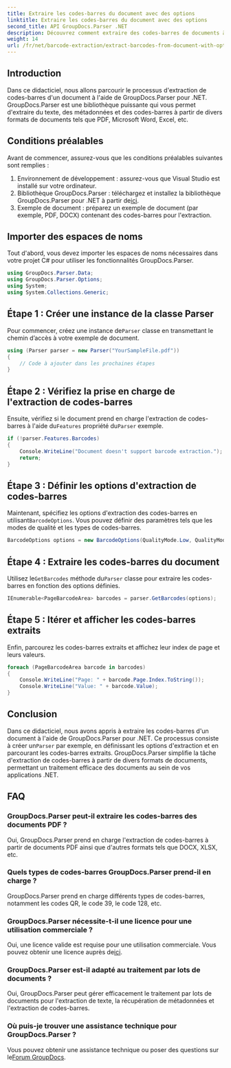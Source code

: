 ```yaml
---
title: Extraire les codes-barres du document avec des options
linktitle: Extraire les codes-barres du document avec des options
second_title: API GroupDocs.Parser .NET
description: Découvrez comment extraire des codes-barres de documents à l'aide de GroupDocs.Parser pour .NET. Tutoriel complet avec des exemples de code et des FAQ.
weight: 14
url: /fr/net/barcode-extraction/extract-barcodes-from-document-with-options/
---
```

## Introduction
Dans ce didacticiel, nous allons parcourir le processus d'extraction de codes-barres d'un document à l'aide de GroupDocs.Parser pour .NET. GroupDocs.Parser est une bibliothèque puissante qui vous permet d'extraire du texte, des métadonnées et des codes-barres à partir de divers formats de documents tels que PDF, Microsoft Word, Excel, etc.
## Conditions préalables
Avant de commencer, assurez-vous que les conditions préalables suivantes sont remplies :
1. Environnement de développement : assurez-vous que Visual Studio est installé sur votre ordinateur.
2.  Bibliothèque GroupDocs.Parser : téléchargez et installez la bibliothèque GroupDocs.Parser pour .NET à partir de[ici](https://releases.groupdocs.com/parser/net/).
3. Exemple de document : préparez un exemple de document (par exemple, PDF, DOCX) contenant des codes-barres pour l'extraction.

## Importer des espaces de noms
Tout d'abord, vous devez importer les espaces de noms nécessaires dans votre projet C# pour utiliser les fonctionnalités GroupDocs.Parser.
```csharp
using GroupDocs.Parser.Data;
using GroupDocs.Parser.Options;
using System;
using System.Collections.Generic;
```
## Étape 1 : Créer une instance de la classe Parser
 Pour commencer, créez une instance de`Parser` classe en transmettant le chemin d’accès à votre exemple de document.
```csharp
using (Parser parser = new Parser("YourSampleFile.pdf"))
{
    // Code à ajouter dans les prochaines étapes
}
```
## Étape 2 : Vérifiez la prise en charge de l'extraction de codes-barres
 Ensuite, vérifiez si le document prend en charge l'extraction de codes-barres à l'aide du`Features` propriété du`Parser` exemple.
```csharp
if (!parser.Features.Barcodes)
{
    Console.WriteLine("Document doesn't support barcode extraction.");
    return;
}
```
## Étape 3 : Définir les options d'extraction de codes-barres
 Maintenant, spécifiez les options d'extraction des codes-barres en utilisant`BarcodeOptions`. Vous pouvez définir des paramètres tels que les modes de qualité et les types de codes-barres.
```csharp
BarcodeOptions options = new BarcodeOptions(QualityMode.Low, QualityMode.Low, "QR");
```
## Étape 4 : Extraire les codes-barres du document
 Utilisez le`GetBarcodes` méthode du`Parser` classe pour extraire les codes-barres en fonction des options définies.
```csharp
IEnumerable<PageBarcodeArea> barcodes = parser.GetBarcodes(options);
```
## Étape 5 : Itérer et afficher les codes-barres extraits
Enfin, parcourez les codes-barres extraits et affichez leur index de page et leurs valeurs.
```csharp
foreach (PageBarcodeArea barcode in barcodes)
{
    Console.WriteLine("Page: " + barcode.Page.Index.ToString());
    Console.WriteLine("Value: " + barcode.Value);
}
```

## Conclusion
 Dans ce didacticiel, nous avons appris à extraire les codes-barres d'un document à l'aide de GroupDocs.Parser pour .NET. Ce processus consiste à créer un`Parser` par exemple, en définissant les options d'extraction et en parcourant les codes-barres extraits. GroupDocs.Parser simplifie la tâche d'extraction de codes-barres à partir de divers formats de documents, permettant un traitement efficace des documents au sein de vos applications .NET.

## FAQ
### GroupDocs.Parser peut-il extraire les codes-barres des documents PDF ?
Oui, GroupDocs.Parser prend en charge l'extraction de codes-barres à partir de documents PDF ainsi que d'autres formats tels que DOCX, XLSX, etc.
### Quels types de codes-barres GroupDocs.Parser prend-il en charge ?
GroupDocs.Parser prend en charge différents types de codes-barres, notamment les codes QR, le code 39, le code 128, etc.
### GroupDocs.Parser nécessite-t-il une licence pour une utilisation commerciale ?
 Oui, une licence valide est requise pour une utilisation commerciale. Vous pouvez obtenir une licence auprès de[ici](https://purchase.groupdocs.com/buy).
### GroupDocs.Parser est-il adapté au traitement par lots de documents ?
Oui, GroupDocs.Parser peut gérer efficacement le traitement par lots de documents pour l'extraction de texte, la récupération de métadonnées et l'extraction de codes-barres.
### Où puis-je trouver une assistance technique pour GroupDocs.Parser ?
 Vous pouvez obtenir une assistance technique ou poser des questions sur le[Forum GroupDocs](https://forum.groupdocs.com/c/parser/17).